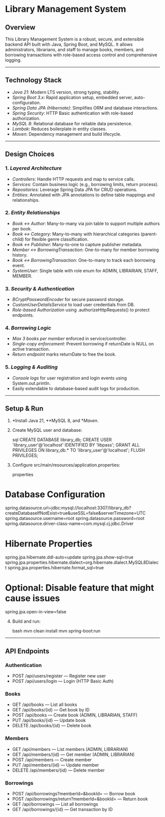 # Library Management System

## Overview

This Library Management System is a robust, secure, and extensible backend API built with Java, Spring Boot, and MySQL. It allows administrators, librarians, and staff to manage books, members, and borrowing transactions with role-based access control and comprehensive logging.

---

## Technology Stack

* *Java 21*: Modern LTS version, strong typing, stability.
* *Spring Boot 3.x*: Rapid application setup, embedded server, auto-configuration.
* *Spring Data JPA (Hibernate)*: Simplifies ORM and database interactions.
* *Spring Security*: HTTP Basic authentication with role-based authorization.
* *MySQL 8*: Relational database for reliable data persistence.
* *Lombok*: Reduces boilerplate in entity classes.
* *Maven*: Dependency management and build lifecycle.

---

## Design Choices

### 1. *Layered Architecture*

* *Controllers*: Handle HTTP requests and map to service calls.
* *Services*: Contain business logic (e.g., borrowing limits, return process).
* *Repositories*: Leverage Spring Data JPA for CRUD operations.
* *Entities*: Annotated with JPA annotations to define table mappings and relationships.

### 2. *Entity Relationships*

* *Book ↔ Author*: Many-to-many via join table to support multiple authors per book.
* *Book ↔ Category*: Many-to-many with hierarchical categories (parent-child) for flexible genre classification.
* *Book ↔ Publisher*: Many-to-one to capture publisher metadata.
* *Member ↔ BorrowingTransaction*: One-to-many for member borrowing history.
* *Book ↔ BorrowingTransaction*: One-to-many to track each borrowing event.
* *SystemUser*: Single table with role enum for ADMIN, LIBRARIAN, STAFF, MEMBER.

### 3. *Security & Authentication*

* *BCryptPasswordEncoder* for secure password storage.
* *CustomUserDetailsService* to load user credentials from DB.
* *Role-based Authorization* using .authorizeHttpRequests() to protect endpoints.


### 4. *Borrowing Logic*

* *Max 3 books per member* enforced in service/controller.
* *Single-copy enforcement*: Prevent borrowing if returnDate is NULL on active transaction.
* *Return endpoint* marks returnDate to free the book.

### 5. *Logging & Auditing*

* *Console logs* for user registration and login events using System.out.println.
* Easily extendable to database-based audit logs for production.

---

## Setup & Run

1. *Install Java 21, **MySQL 8, and **Maven*.
2. Create MySQL user and database:

   sql
   CREATE DATABASE library_db;
   CREATE USER 'library_user'@'localhost' IDENTIFIED BY 'libpass';
   GRANT ALL PRIVILEGES ON library_db.* TO 'library_user'@'localhost';
   FLUSH PRIVILEGES;
   
3. Configure src/main/resources/application.properties:

   properties
   
# Database Configuration
spring.datasource.url=jdbc:mysql://localhost:3307/library_db?createDatabaseIfNotExist=true&useSSL=false&serverTimezone=UTC
spring.datasource.username=root
spring.datasource.password=root
spring.datasource.driver-class-name=com.mysql.cj.jdbc.Driver

# Hibernate Properties
spring.jpa.hibernate.ddl-auto=update
spring.jpa.show-sql=true
spring.jpa.properties.hibernate.dialect=org.hibernate.dialect.MySQL8Dialect
spring.jpa.properties.hibernate.format_sql=true

# Optional: Disable feature that might cause issues
spring.jpa.open-in-view=false
   
4. Build and run:

   bash
   mvn clean install
   mvn spring-boot:run
   

---

## API Endpoints

### Authentication

* POST /api/users/register — Register new user
* POST /api/users/login — Login (HTTP Basic Auth)

### Books

* GET /api/books — List all books
* GET /api/books/{id} — Get book by ID
* POST /api/books — Create book (ADMIN, LIBRARIAN, STAFF)
* PUT /api/books/{id} — Update book
* DELETE /api/books/{id} — Delete book

### Members

* GET /api/members — List members (ADMIN, LIBRARIAN)
* GET /api/members/{id} — Get member (ADMIN, LIBRARIAN)
* POST /api/members — Create member
* PUT /api/members/{id} — Update member
* DELETE /api/members/{id} — Delete member

### Borrowings

* POST /api/borrowings?memberId=&bookId= — Borrow book
* POST /api/borrowings/return?memberId=&bookId= — Return book
* GET /api/borrowings — List all borrowings
* GET /api/borrowings/{id} — Get transaction by ID
